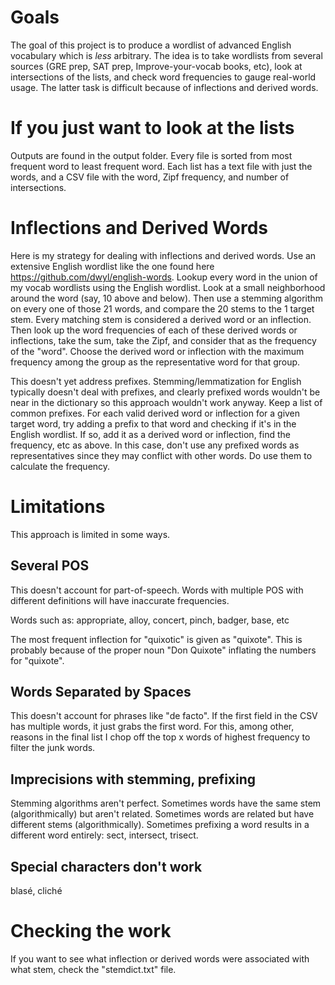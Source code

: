 # Goals

The goal of this project is to produce a wordlist of advanced English vocabulary which is _less_ arbitrary. The idea is to take wordlists from several sources (GRE prep, SAT prep, Improve-your-vocab books, etc), look at intersections of the lists, and check word frequencies to gauge real-world usage. The latter task is difficult because of inflections and derived words.

# If you just want to look at the lists

Outputs are found in the output folder. Every file is sorted from most frequent word to least frequent word. Each list has a text file with just the words, and a CSV file with the word, Zipf frequency, and number of intersections.

# Inflections and Derived Words

Here is my strategy for dealing with inflections and derived words. Use an extensive English wordlist like the one found here https://github.com/dwyl/english-words. Lookup every word in the union of my vocab wordlists using the English wordlist. Look at a small neighborhood around the word (say, 10 above and below). Then use a stemming algorithm on every one of those 21 words, and compare the 20 stems to the 1 target stem. Every matching stem is considered a derived word or an inflection. Then look up the word frequencies of each of these derived words or inflections, take the sum, take the Zipf, and consider that as the frequency of the "word". Choose the derived word or inflection with the maximum frequency among the group as the representative word for that group.

This doesn't yet address prefixes. Stemming/lemmatization for English typically doesn't deal with prefixes, and clearly prefixed words wouldn't be near in the dictionary so this approach wouldn't work anyway. Keep a list of common prefixes. For each valid derived word or inflection for a given target word, try adding a prefix to that word and checking if it's in the English wordlist. If so, add it as a derived word or inflection, find the frequency, etc as above. In this case, don't use any prefixed words as representatives since they may conflict with other words. Do use them to calculate the frequency.

# Limitations

This approach is limited in some ways.

## Several POS

This doesn't account for part-of-speech. Words with multiple POS with different definitions will have inaccurate frequencies.

Words such as: appropriate, alloy, concert, pinch, badger, base, etc

The most frequent inflection for "quixotic" is given as "quixote". This is probably because of the proper noun "Don Quixote" inflating the numbers for "quixote".

## Words Separated by Spaces

This doesn't account for phrases like "de facto". If the first field in the CSV has multiple words, it just grabs the first word. For this, among other, reasons in the final list I chop off the top x words of highest frequency to filter the junk words.

## Imprecisions with stemming, prefixing

Stemming algorithms aren't perfect. Sometimes words have the same stem (algorithmically) but aren't related. Sometimes words are related but have different stems (algorithmically). Sometimes prefixing a word results in a different word entirely: sect, intersect, trisect.

## Special characters don't work

blasé, cliché

# Checking the work

If you want to see what inflection or derived words were associated with what stem, check the "stemdict.txt" file.

